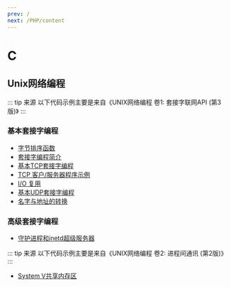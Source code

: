 ```yaml
---
prev: /
next: /PHP/content
---
```


# C
## Unix网络编程
::: tip 来源
以下代码示例主要是来自《UNIX网络编程 卷1: 套接字联网API (第3版)》
:::

### 基本套接字编程
- [字节排序函数](unp/byteorder.md)
- [套接字编程简介](unp/intro.md)
- [基本TCP套接字编程](unp/tcp-socket.md)
- [TCP 客户/服务器程序示例](unp/tcpcliserv.md)
- [I/O 复用](unp/io-multiplexing.md)
- [基本UDP套接字编程](unp/udp-socket.md)
- [名字与地址的转换](unp/names.md)

### 高级套接字编程
- [守护进程和inetd超级服务器](unp/daemon_inetd.md)


::: tip 来源
以下代码示例主要是来自《UNIX网络编程 卷2: 进程间通讯 (第2版)》
:::
- [System V共享内存区]('ipc/system-v-shm.md')


